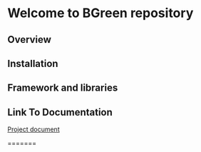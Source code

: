 # Welcome to BGreen repository

## Overview
## Installation
## Framework and libraries
## Link To Documentation
[Project document](doc/BGreenDoc_v.1.0.md)


=======


